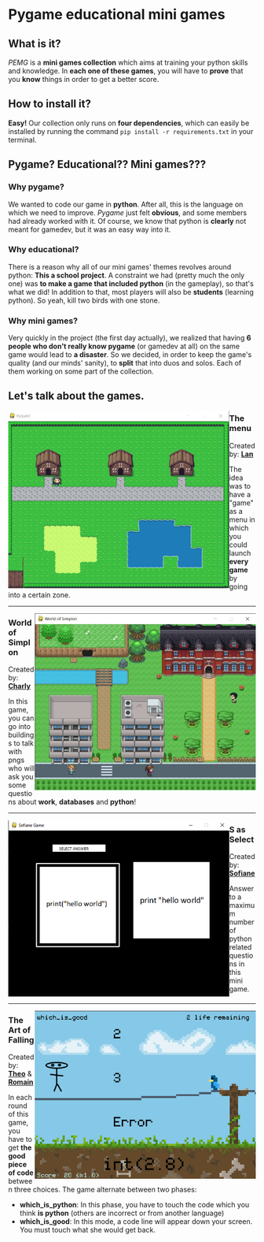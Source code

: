 # Pygame educational mini games
## What is it?
*PEMG* is a **mini games  collection** which aims at training your python skills and knowledge.
In **each one of these games**, you will have to **prove** that you **know** things in order to get a better score.

## How to install it?
**Easy!** Our collection only runs on **four dependencies**, which can easily be installed by running the command `pip install -r requirements.txt` in your terminal.

## Pygame? Educational?? Mini games???
### Why pygame?
We wanted to code our game in **python**. After all, this is the language on which we need to improve. *Pygame* just felt **obvious**, and some members had already worked with it.
Of course, we know that python is **clearly** not meant for gamedev, but it was an easy way into it.

### Why educational?
There is a reason why all of our mini games' themes revolves around python: **This a school project**.
A constraint we had (pretty much the only one) was **to make a game that included python** (in the gameplay), so that's what we did!
In addition to that, most players will also be **students** (learning python). So yeah, kill two birds with one stone.

### Why mini games?
Very quickly in the project (the first day actually), we realized that having **6 people who don't really know pygame** (or gamedev at all) on the same game would lead to **a disaster**. So we decided, in order to keep the game's quality (and our minds' sanity), to **split** that into duos and solos. Each of them working on some part of the collection.

## Let's talk about the games.
<img align="left" src="/readme_assets/menu.png" width=450>

### The menu
Created by: [**Lan**](https://github.com/LanCaphe)

The idea was to have a "game" as a menu in which you could launch **every game** by going into a certain zone.
<br clear="left"/>
***

<img align="right" src="/readme_assets/WorldOfSimplon.jpg" width=450>

### World of Simplon
Created by: [**Charly**](https://github.com/CharlySimplon)

In this game, you can go into buildings to talk with pngs who will ask you some questions about **work**, **databases** and **python**!
<br clear="right"/>
***

<img align="left" src="/readme_assets/s_as_select.png" width=450>

### S as Select
Created by: [**Sofiane**](https://github.com/Sof1ane)

Answer to a maximum number of python related questions in this mini game.
<br clear="left"/>
***
<img align="right" src="/readme_assets/art_of_falling.png" width=450>

### The Art of Falling
Created by: [**Theo**](https://github.com/theotrc) & [**Romain**](https://github.com/HumanBojack)

In each round of this game, you have to get **the good piece of code** between three choices.
The game alternate between two phases:
- **which_is_python**: In this phase, you have to touch the code which you think **is python** (others are incorrect or from another language)
- **which_is_good**: In this mode, a code line will appear down your screen. You must touch what she would get back.
<br clear="right"/>
